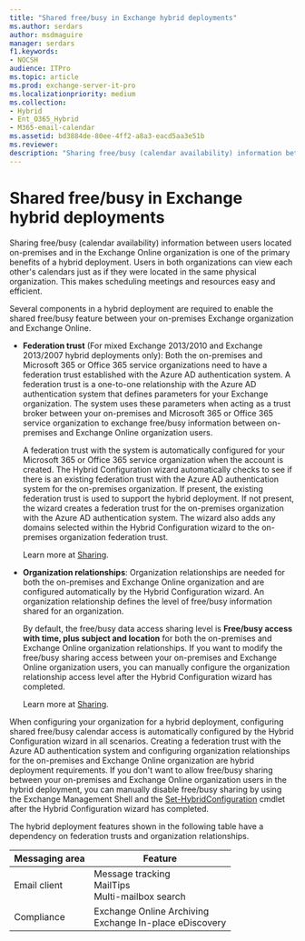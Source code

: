 ```yaml
---
title: "Shared free/busy in Exchange hybrid deployments"
ms.author: serdars
author: msdmaguire
manager: serdars
f1.keywords:
- NOCSH
audience: ITPro
ms.topic: article
ms.prod: exchange-server-it-pro
ms.localizationpriority: medium
ms.collection:
- Hybrid
- Ent_O365_Hybrid
- M365-email-calendar
ms.assetid: bd3884de-80ee-4ff2-a8a3-eacd5aa3e51b
ms.reviewer:
description: "Sharing free/busy (calendar availability) information between users located on-premises and in the Exchange Online organization is one of the primary benefits of a hybrid deployment. Users in both organizations can view each other's calendars just as if they were located in the same physical organization. This makes scheduling meetings and resources easy and efficient."
---
```


# Shared free/busy in Exchange hybrid deployments

Sharing free/busy (calendar availability) information between users located on-premises and in the Exchange Online organization is one of the primary benefits of a hybrid deployment. Users in both organizations can view each other's calendars just as if they were located in the same physical organization. This makes scheduling meetings and resources easy and efficient.

Several components in a hybrid deployment are required to enable the shared free/busy feature between your on-premises Exchange organization and Exchange Online.

- **Federation trust** (For mixed Exchange 2013/2010 and Exchange 2013/2007 hybrid deployments only): Both the on-premises and Microsoft 365 or Office 365 service organizations need to have a federation trust established with the Azure AD authentication system. A federation trust is a one-to-one relationship with the Azure AD authentication system that defines parameters for your Exchange organization. The system uses these parameters when acting as a trust broker between your on-premises and Microsoft 365 or Office 365 service organization to exchange free/busy information between on-premises and Exchange Online organization users.

    A federation trust with the system is automatically configured for your Microsoft 365 or Office 365 service organization when the account is created. The Hybrid Configuration wizard automatically checks to see if there is an existing federation trust with the Azure AD authentication system for the on-premises organization. If present, the existing federation trust is used to support the hybrid deployment. If not present, the wizard creates a federation trust for the on-premises organization with the Azure AD authentication system. The wizard also adds any domains selected within the Hybrid Configuration wizard to the on-premises organization federation trust.

    Learn more at [Sharing](../ExchangeServer2013/sharing-exchange-2013-help.md).

- **Organization relationships**: Organization relationships are needed for both the on-premises and Exchange Online organization and are configured automatically by the Hybrid Configuration wizard. An organization relationship defines the level of free/busy information shared for an organization.

    By default, the free/busy data access sharing level is **Free/busy access with time, plus subject and location** for both the on-premises and Exchange Online organization relationships. If you want to modify the free/busy sharing access between your on-premises and Exchange Online organization users, you can manually configure the organization relationship access level after the Hybrid Configuration wizard has completed.

    Learn more at [Sharing](../ExchangeServer2013/sharing-exchange-2013-help.md).

When configuring your organization for a hybrid deployment, configuring shared free/busy calendar access is automatically configured by the Hybrid Configuration wizard in all scenarios. Creating a federation trust with the Azure AD authentication system and configuring organization relationships for the on-premises and Exchange Online organization are hybrid deployment requirements. If you don't want to allow free/busy sharing between your on-premises and Exchange Online organization users in the hybrid deployment, you can manually disable free/busy sharing by using the Exchange Management Shell and the [Set-HybridConfiguration](/powershell/module/exchange/set-hybridconfiguration) cmdlet after the Hybrid Configuration wizard has completed.

The hybrid deployment features shown in the following table have a dependency on federation trusts and organization relationships.

|Messaging area|Feature|
|---|---|
|Email client|Message tracking  <br/>  MailTips  <br/>  Multi-mailbox search|
|Compliance|Exchange Online Archiving  <br/>  Exchange In-place eDiscovery|
